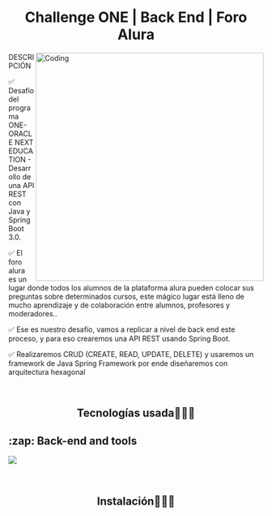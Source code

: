 <h1 align="center">Challenge ONE | Back End | Foro Alura </h1>
<img align="right" alt="Coding" width="450" src="https://www.servicetonic.com/wp-content/uploads/2020/10/API-Interface-Servicetonic.png">

>
<p align="left">
 DESCRIPCIÓN
  
 ✅ Desafio del programa ONE-ORACLE NEXT EDUCATION  - Desarrollo de una API REST con Java y Spring Boot 3.0.

 ✅ El foro alura es un lugar donde todos los alumnos de la plataforma alura pueden colocar sus preguntas sobre determinados cursos, este mágico lugar está lleno de mucho aprendizaje y de colaboración entre alumnos, profesores y moderadores..

✅ Ese es nuestro desafío, vamos a replicar a nivel de back end este proceso, y para eso crearemos una API REST usando Spring Boot.

✅ Realizaremos CRUD (CREATE, READ, UPDATE, DELETE) y usaremos un framework de Java Spring Framework por ende diseñaremos con arquitectura hexagonal

<p/>
<br>

<h2 align="center">Tecnologías usada👨🏻‍💻</h2>
<!--tech stack icons-->
<p align="center">
 <h2>:zap: Back-end and tools</h2>
  <a href="https://skillicons.dev">
    <img src="https://skillicons.dev/icons?i=java,spring,idea,maven,mysql,postman,git,github&perline=6" />
  </a>
</p>
<br>
<h2 align="center">Instalación👨🏻‍💻</h2>

